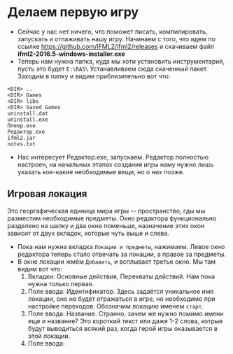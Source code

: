 # Делаем первую игру

* Сейчас у нас нет ничего, что поможет писать, компилировать, запускать и отлаживать нашу игру. Начинаем с того, что идем по ссылке https://github.com/IFML2/ifml2/releases и скачиваем файл **ifml2-2016.5-windows-installer.exe**
* Теперь нам нужна папка, куда мы хоти установить инструментарий, пусть это будет ```E:\RAS\``` Устанавливаем сюда скаченный пакет. Заходим в папку и видим приблизительно вот что:

```
<DIR> ..
<DIR> Games
<DIR> libs
<DIR> Saved Games
uninstall.dat
uninstall.exe
Плеер.exe
Редактор.exe
ifml2.jar
notes.txt
```

* Нас интересует Редактор.exe, запускаем. Редактор полностью настроен, на начальных этапах создания игры наму нужно лишь указать кое-какие необходимые вещи, но о них позже.

## Игровая локация
Это георгафическая единица мира игры -- пространство, гды мы разместим необходимые предметы. Окно редактора функционально разделено на шапку и два окна поменьше, назначение этих окон зависит от двух вкладок, которые чуть выше и слева.
* Пока нам нужна вкладка ```Локации и предметы```, нажимаем. Левое окно редактора теперь стало отвечать за локации, а правое за предметы.
* В окне локации жмём ```Добавить```, и всплывает третье окно. Мы там видим вот что:
    1) Вкладки: Основные действия, Перехваты действий. Нам пока нужна только первая.
    2) Поле ввода: Идентификатор. Здесь задаётся уникальное имя локации, оно не будет отражаться в игре, но необходимо при настройке переходов. Обозначим локацию именем ```старт```.
    3) Поле ввода: Название. Странно, зачем же нужно помимо имени еще и название? Это короткий текст или даже 1-2 слова, котрые будут выводиться всякий раз, когда герой игры оказывается в этой локации. 
    4) Поле ввода:


